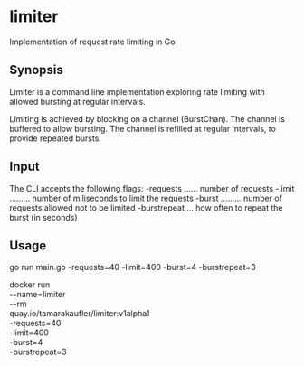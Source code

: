 # limiter
Implementation of request rate limiting in Go

## Synopsis
Limiter is a command line implementation exploring rate limiting
with allowed bursting at regular intervals.

Limiting is achieved by blocking on a channel (BurstChan). The channel
is buffered to allow bursting. The channel is refilled at regular intervals,
to provide repeated bursts.

## Input
The CLI accepts the following flags:
  -requests ...... number of requests
  -limit ......... number of miliseconds to limit the requests
  -burst ......... number of requests allowed not to be limited
  -burstrepeat ... how often to repeat the burst (in seconds)

## Usage

go run main.go -requests=40 -limit=400 -burst=4 -burstrepeat=3

docker run \
--name=limiter \
--rm \
quay.io/tamarakaufler/limiter:v1alpha1 \
-requests=40 \
-limit=400 \
-burst=4 \
-burstrepeat=3
